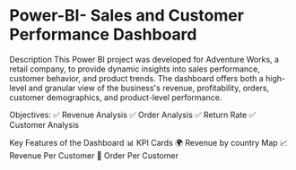 # Power-BI- Sales and Customer Performance Dashboard
Description
This Power BI project was developed for Adventure Works, a retail company, to provide dynamic insights into sales performance, customer behavior, and product trends. The dashboard offers both a high-level and granular view of the business's revenue, profitability, orders, customer demographics, and product-level performance.

Objectives:
✅ Revenue Analysis
✅ Order Analysis
✅ Return Rate
✅ Customer Analysis

Key Features of the Dashboard
📊 KPI Cards
🌍 Revenue by country Map
📈 Revenue Per Customer
🥘 Order Per Customer
